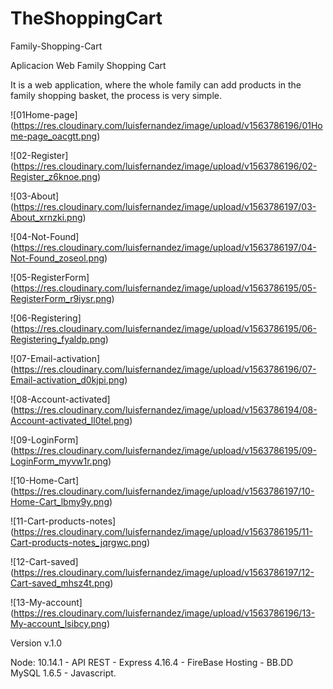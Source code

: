 # TheShoppingCart

Family-Shopping-Cart

Aplicacion Web Family Shopping Cart

It is a web application, where the whole family can add products in the family shopping basket, the process is very simple.

![01Home-page]
(https://res.cloudinary.com/luisfernandez/image/upload/v1563786196/01Home-page_oacgtt.png)

![02-Register]
(https://res.cloudinary.com/luisfernandez/image/upload/v1563786196/02-Register_z6knoe.png)

![03-About]
(https://res.cloudinary.com/luisfernandez/image/upload/v1563786197/03-About_xrnzki.png)

![04-Not-Found]
(https://res.cloudinary.com/luisfernandez/image/upload/v1563786197/04-Not-Found_zoseol.png)

![05-RegisterForm]
(https://res.cloudinary.com/luisfernandez/image/upload/v1563786195/05-RegisterForm_r9iysr.png)

![06-Registering]
(https://res.cloudinary.com/luisfernandez/image/upload/v1563786195/06-Registering_fyaldp.png)

![07-Email-activation]
(https://res.cloudinary.com/luisfernandez/image/upload/v1563786196/07-Email-activation_d0kjpi.png)

![08-Account-activated]
(https://res.cloudinary.com/luisfernandez/image/upload/v1563786194/08-Account-activated_ll0tel.png)

![09-LoginForm]
(https://res.cloudinary.com/luisfernandez/image/upload/v1563786195/09-LoginForm_myvw1r.png)

![10-Home-Cart]
(https://res.cloudinary.com/luisfernandez/image/upload/v1563786197/10-Home-Cart_lbmy9y.png)

![11-Cart-products-notes]
(https://res.cloudinary.com/luisfernandez/image/upload/v1563786195/11-Cart-products-notes_jqrgwc.png)

![12-Cart-saved]
(https://res.cloudinary.com/luisfernandez/image/upload/v1563786197/12-Cart-saved_mhsz4t.png)

![13-My-account]
(https://res.cloudinary.com/luisfernandez/image/upload/v1563786196/13-My-account_lsibcy.png)

Version v.1.0

Node: 10.14.1 - API REST - Express 4.16.4 - FireBase Hosting - BB.DD MySQL 1.6.5 - Javascript.

